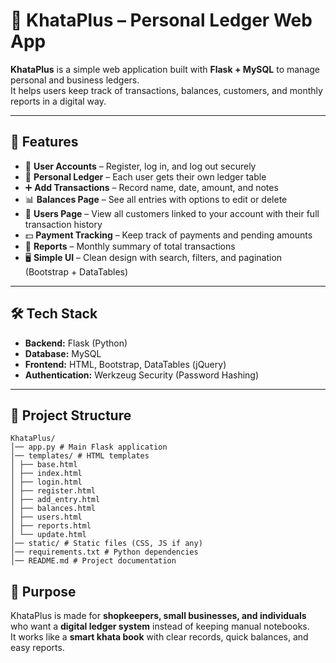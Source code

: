 # 📒 KhataPlus – Personal Ledger Web App

**KhataPlus** is a simple web application built with **Flask + MySQL** to manage personal and business ledgers.  
It helps users keep track of transactions, balances, customers, and monthly reports in a digital way.

---

## 🚀 Features

- 🔐 **User Accounts** – Register, log in, and log out securely  
- 👤 **Personal Ledger** – Each user gets their own ledger table  
- ➕ **Add Transactions** – Record name, date, amount, and notes  
- 📊 **Balances Page** – See all entries with options to edit or delete  
- 🧾 **Users Page** – View all customers linked to your account with their full transaction history  
- 💵 **Payment Tracking** – Keep track of payments and pending amounts  
- 📅 **Reports** – Monthly summary of total transactions  
- 🖥️ **Simple UI** – Clean design with search, filters, and pagination (Bootstrap + DataTables)  

---

## 🛠️ Tech Stack

- **Backend:** Flask (Python)  
- **Database:** MySQL  
- **Frontend:** HTML, Bootstrap, DataTables (jQuery)  
- **Authentication:** Werkzeug Security (Password Hashing)  

---

## 📂 Project Structure

```
KhataPlus/
│── app.py # Main Flask application
│── templates/ # HTML templates
│ ├── base.html
│ ├── index.html
│ ├── login.html
│ ├── register.html
│ ├── add_entry.html
│ ├── balances.html
│ ├── users.html
│ ├── reports.html
│ └── update.html
│── static/ # Static files (CSS, JS if any)
│── requirements.txt # Python dependencies
│── README.md # Project documentation
```

## 🎯 Purpose

KhataPlus is made for **shopkeepers, small businesses, and individuals** who want a **digital ledger system** instead of keeping manual notebooks.  
It works like a **smart khata book** with clear records, quick balances, and easy reports.
